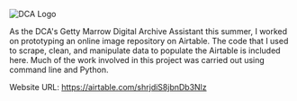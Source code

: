 ![DCA Logo](https://dl.airtable.com/l5215Bv9QXKATk4g1MUQ_full_DCA_LOGO_BW.jpg)


As the DCA's Getty Marrow Digital Archive Assistant this summer, I worked on prototyping an online image repository on Airtable. The code that I used to scrape, clean, and manipulate data to populate the Airtable is included here. Much of the work involved in this project was carried out using command line and Python. 

Website URL: https://airtable.com/shrjdiS8jbnDb3Nlz
